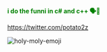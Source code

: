 ###
<span style="color: green"> **i do the funni in c# and c++ 🗣️💯** </span>

https://twitter.com/potato2z


![holy-moly-emoji](https://user-images.githubusercontent.com/89509337/177057392-c7af71c9-da8a-40a6-8471-21621c17dcef.gif)

